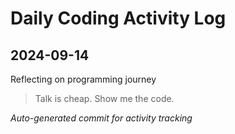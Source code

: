 # Daily Coding Activity Log

## 2024-09-14

Reflecting on programming journey

> Talk is cheap. Show me the code.

*Auto-generated commit for activity tracking*

